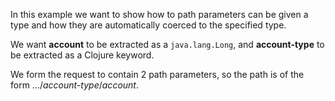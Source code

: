 In this example we want to show how to path parameters can be given a type and how they are automatically coerced to the specified type.

We want __account__ to be extracted as a `java.lang.Long`, and __account-type__ to be extracted as a Clojure keyword.

<resource-map/>

We form the request to contain 2 path parameters, so the path is of the form .../_account-type_/_account_.

<request/>

<response/>
